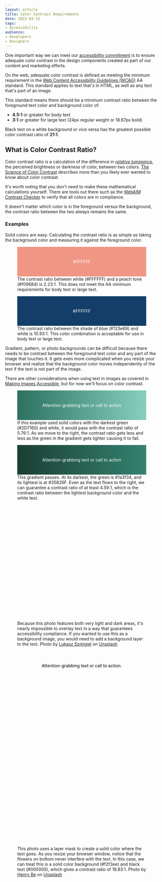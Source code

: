 ```yaml
---
layout: article
title: Color Contrast Requirements
date: 2022-03-15
tags:
- Accessibility
audience:
- Developers
- Designers
---
```

One important way we can meet our [accessibility commitment](https://www.taunton.com/accessibility-commitment/) is to ensure adequate color contrast in the design components created as part of our content and marketing efforts.

On the web, adequate color contrast is defined as meeting the minimum requirement in the [Web Content Accessibility Guidelines (WCAG)](https://www.w3.org/TR/WCAG21/) AA standard. This standard applies to text that's in HTML, as well as any text that's part of an image.

This standard means there should be a minimum contrast ratio between the foreground text color and background color of: 

- **4.5:1** or greater for body text
- **3:1** or greater for large text (24px regular weight or 18.67px bold)

Black text on a white background or vice versa has the greatest possible color contrast ratio of **21:1**. 

## What is Color Contrast Ratio?
Color contrast ratio is a calculation of the difference in _[relative luminance](https://www.w3.org/TR/WCAG20/#relativeluminancedef)_, the perceived brightness or darkness of color, between two colors. [The Science of Color Contrast](https://medium.muz.li/the-science-of-color-contrast-an-expert-designers-guide-33e84c41d156) describes more than you likely ever wanted to know about color contrast.

It's worth noting that you don't need to make these mathematical calculations yourself. There are tools out there such as the [WebAIM Contrast Checker](https://webaim.org/resources/contrastchecker/) to verify that all colors are in compliance.

It doesn't matter which color is in the foreground versus the background, the contrast ratio between the two always remains the same.

### Examples
Solid colors are easy. Calculating the contrast ratio is as simple as taking the background color and measuring it against the foreground color.

<style>
    .figure {
        padding: 40px 20px;
    }

    .figure-text--dark {
        color: #000;
    }

    .figure-text--light {
        color: #fff;
    }

    .figure-1 {
        background: #f09684; 
        text-align: center;
    }

    .figure-2 {
        background: #133e69;
        text-align: center;
    }

    .figure-3 {
        background: linear-gradient(90deg, #2D7160 0%, #87CFBE 100%);
        text-align: center;
    }

    .figure-4 {
        background: linear-gradient(90deg, #1a3f34 0%, #35826F 100%);
        text-align: center;
    }

    .figure-5 {
        background: #000000 url({{ navigation.home | url }}img/impossible-background-image.jpeg) no-repeat; 
        background-size: cover; 
        min-height: 300px;
        text-align: center;
    }

    .figure-6 {
        background: #f4f3ef url({{ navigation.home | url }}img/perfectly-acceptable-background.jpeg) no-repeat 0 100%; 
        background-size: cover;
        min-height: 300px;
        padding-bottom: 300px;
        text-align: center;
    }
</style>

<figure>
    <div class="figure-1 figure">
        <span class="figure-text--light">#FFFFFF</span>
    </div>
<figcaption>The contrast ratio between white (#FFFFFF) and a peach tone (#f09684) is 2.23:1. This does not meet the AA minimum requirements for body text or large text.</figcaption>
</figure>

<figure>
    <div class="figure-2 figure">
        <span class="figure-text--light">#FFFFFF</span>
    </div>
<figcaption>The contrast ratio between the shade of blue (#133e69) and white is 10.93:1. This color combination is acceptable for use in body text or large text.</figcaption>
</figure>

Gradient, pattern, or photo backgrounds can be difficult because there needs to be contrast between the foreground text color and any part of the image that touches it. It gets even more complicated when you resize your browser and realize that the background color moves independently of the text if the text is not part of the image.

There are other considerations when using text in images as covered in [Making Images Accessible](/articles/making-images-accessible/), but for now we'll focus on color contrast.

<figure>
    <div class="figure-3 figure">
        <span class="figure-text--light">Attention-grabbing text or call to action</span>
    </div>
<figcaption>If this example used solid colors with the darkest green (#2D7160) and white, it would pass with the contrast ratio of 5.76:1. As we move to the right, the contrast ratio gets less and less as the green in the gradient gets lighter causing it to fail.</figcaption>
</figure>

<figure>
    <div class="figure-4 figure">
        <span class="figure-text--light">Attention-grabbing text or call to action</span>
    </div>
<figcaption>This gradient passes. At its darkest, the green is #1a3f34, and its lightest is at #35826F. Even as the text flows to the right, we can guarantee a contrast ratio of at least 4.59:1, which is the contrast ratio between the lightest background color and the white text.</figcaption>
</figure>

<figure>
    <div class="figure-5 figure">
        <span class="figure-text--light">Attention-grabbing text or call to action</span>
    </div>
<figcaption>Because this photo features both very light and dark areas, it's nearly impossible to overlay text in a way that guarantees accessibility compliance. If you wanted to use this as a background image, you would need to add a background layer to the text. Photo by <a href="https://unsplash.com/@szmigieldesign?utm_source=unsplash&utm_medium=referral&utm_content=creditCopyText">Lukasz Szmigiel</a> on <a href="https://unsplash.com/s/photos/nature?utm_source=unsplash&utm_medium=referral&utm_content=creditCopyText">Unsplash</a>
  </figcaption>
</figure>

<figure>
    <div class="figure-6 figure">
        <span class="figure-text--dark">Attention-grabbing text or call to action.</span>
    </div>
<figcaption>This photo uses a layer mask to create a solid color where the text goes. As you resize your browser window, notice that the flowers on bottom never interfere with the text. In this case, we can treat this is a solid color background (#f2f3ee) and black text (#000000), which gives a contrast ratio of 18.83:1. Photo by <a href="https://unsplash.com/@henry_be?utm_source=unsplash&utm_medium=referral&utm_content=creditCopyText">Henry Be</a> on <a href="https://unsplash.com/s/photos/nature?utm_source=unsplash&utm_medium=referral&utm_content=creditCopyText">Unsplash</a>
  </figcaption>
</figure>
